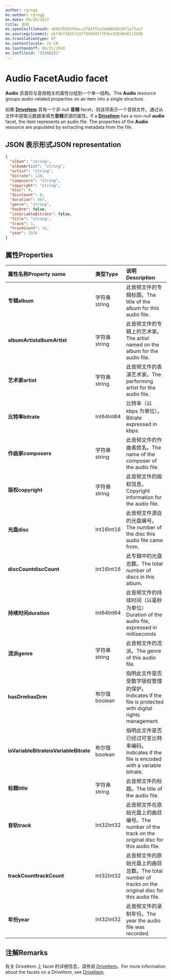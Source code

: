 ```yaml
---
author: rgregg
ms.author: rgregg
ms.date: 09/10/2017
title: 音频
ms.openlocfilehash: e68b70565f0eccd7847fba2b8085661071a75ae7
ms.sourcegitcommit: abf4b739257e3ffd9d045f783ec595d846172590
ms.translationtype: HT
ms.contentlocale: zh-CN
ms.lasthandoff: 08/21/2018
ms.locfileid: "23266231"
---
```

# <a name="audio-facet"></a><span data-ttu-id="2b8d1-102">Audio Facet</span><span class="sxs-lookup"><span data-stu-id="2b8d1-102">Audio facet</span></span>

<span data-ttu-id="2b8d1-103">**Audio** 资源将与音频相关的属性分组到一个单一结构。</span><span class="sxs-lookup"><span data-stu-id="2b8d1-103">The **Audio** resource groups audio-related properties on an item into a single structure.</span></span>

<span data-ttu-id="2b8d1-p101">如果 [**DriveItem**](driveitem.md) 具有一个非 null **音频** facet，则该项表示一个音频文件。通过从文件中提取元数据来填充**音频**资源的属性。</span><span class="sxs-lookup"><span data-stu-id="2b8d1-p101">If a [**DriveItem**](driveitem.md) has a non-null **audio** facet, the item represents an audio file. The properties of the **Audio** resource are populated by extracting metadata from the file.</span></span> 

## <a name="json-representation"></a><span data-ttu-id="2b8d1-106">JSON 表示形式</span><span class="sxs-lookup"><span data-stu-id="2b8d1-106">JSON representation</span></span>

<!-- { "blockType": "resource", "@odata.type": "microsoft.graph.audio" } -->
```json
{
  "album": "string",
  "albumArtist": "string",
  "artist": "string",
  "bitrate": 128,
  "composers": "string",
  "copyright": "string",
  "disc": 0,
  "discCount": 0,
  "duration": 567,
  "genre": "string",
  "hasDrm": false,
  "isVariableBitrate": false,
  "title": "string",
  "track": 1,
  "trackCount": 16,
  "year": 2014
}
```

## <a name="properties"></a><span data-ttu-id="2b8d1-107">属性</span><span class="sxs-lookup"><span data-stu-id="2b8d1-107">Properties</span></span>

| <span data-ttu-id="2b8d1-108">属性名称</span><span class="sxs-lookup"><span data-stu-id="2b8d1-108">Property name</span></span>         | <span data-ttu-id="2b8d1-109">类型</span><span class="sxs-lookup"><span data-stu-id="2b8d1-109">Type</span></span>    | <span data-ttu-id="2b8d1-110">说明</span><span class="sxs-lookup"><span data-stu-id="2b8d1-110">Description</span></span>                                                          |
|:----------------------|:--------|:---------------------------------------------------------------------|
| <span data-ttu-id="2b8d1-111">**专辑**</span><span class="sxs-lookup"><span data-stu-id="2b8d1-111">**album**</span></span>             | <span data-ttu-id="2b8d1-112">字符串</span><span class="sxs-lookup"><span data-stu-id="2b8d1-112">string</span></span>  | <span data-ttu-id="2b8d1-113">此音频文件的专辑标题。</span><span class="sxs-lookup"><span data-stu-id="2b8d1-113">The title of the album for this audio file.</span></span>                          |
| <span data-ttu-id="2b8d1-114">**albumArtist**</span><span class="sxs-lookup"><span data-stu-id="2b8d1-114">**albumArtist**</span></span>       | <span data-ttu-id="2b8d1-115">字符串</span><span class="sxs-lookup"><span data-stu-id="2b8d1-115">string</span></span>  | <span data-ttu-id="2b8d1-116">此音频文件的专辑上的艺术家。</span><span class="sxs-lookup"><span data-stu-id="2b8d1-116">The artist named on the album for the audio file.</span></span>                    |
| <span data-ttu-id="2b8d1-117">**艺术家**</span><span class="sxs-lookup"><span data-stu-id="2b8d1-117">**artist**</span></span>            | <span data-ttu-id="2b8d1-118">字符串</span><span class="sxs-lookup"><span data-stu-id="2b8d1-118">string</span></span>  | <span data-ttu-id="2b8d1-119">此音频文件的表演艺术家。</span><span class="sxs-lookup"><span data-stu-id="2b8d1-119">The performing artist for the audio file.</span></span>                            |
| <span data-ttu-id="2b8d1-120">**比特率**</span><span class="sxs-lookup"><span data-stu-id="2b8d1-120">**bitrate**</span></span>           | <span data-ttu-id="2b8d1-121">Int64</span><span class="sxs-lookup"><span data-stu-id="2b8d1-121">Int64</span></span>   | <span data-ttu-id="2b8d1-122">比特率（以 kbps 为单位）。</span><span class="sxs-lookup"><span data-stu-id="2b8d1-122">Bitrate expressed in kbps.</span></span>                                           |
| <span data-ttu-id="2b8d1-123">**作曲家**</span><span class="sxs-lookup"><span data-stu-id="2b8d1-123">**composers**</span></span>         | <span data-ttu-id="2b8d1-124">字符串</span><span class="sxs-lookup"><span data-stu-id="2b8d1-124">string</span></span>  | <span data-ttu-id="2b8d1-125">此音频文件的作曲者姓名。</span><span class="sxs-lookup"><span data-stu-id="2b8d1-125">The name of the composer of the audio file.</span></span>                          |
| <span data-ttu-id="2b8d1-126">**版权**</span><span class="sxs-lookup"><span data-stu-id="2b8d1-126">**copyright**</span></span>         | <span data-ttu-id="2b8d1-127">字符串</span><span class="sxs-lookup"><span data-stu-id="2b8d1-127">string</span></span>  | <span data-ttu-id="2b8d1-128">此音频文件的版权信息。</span><span class="sxs-lookup"><span data-stu-id="2b8d1-128">Copyright information for the audio file.</span></span>                            |
| <span data-ttu-id="2b8d1-129">**光盘**</span><span class="sxs-lookup"><span data-stu-id="2b8d1-129">**disc**</span></span>              | <span data-ttu-id="2b8d1-130">Int16</span><span class="sxs-lookup"><span data-stu-id="2b8d1-130">Int16</span></span>   | <span data-ttu-id="2b8d1-131">此音频文件源自的光盘编号。</span><span class="sxs-lookup"><span data-stu-id="2b8d1-131">The number of the disc this audio file came from.</span></span>                    |
| <span data-ttu-id="2b8d1-132">**discCount**</span><span class="sxs-lookup"><span data-stu-id="2b8d1-132">**discCount**</span></span>         | <span data-ttu-id="2b8d1-133">Int16</span><span class="sxs-lookup"><span data-stu-id="2b8d1-133">Int16</span></span>   | <span data-ttu-id="2b8d1-134">此专辑中的光盘总数。</span><span class="sxs-lookup"><span data-stu-id="2b8d1-134">The total number of discs in this album.</span></span>                             |
| <span data-ttu-id="2b8d1-135">**持续时间**</span><span class="sxs-lookup"><span data-stu-id="2b8d1-135">**duration**</span></span>          | <span data-ttu-id="2b8d1-136">Int64</span><span class="sxs-lookup"><span data-stu-id="2b8d1-136">Int64</span></span>   | <span data-ttu-id="2b8d1-137">此音频文件的持续时间（以毫秒为单位）</span><span class="sxs-lookup"><span data-stu-id="2b8d1-137">Duration of the audio file, expressed in milliseconds</span></span>                |
| <span data-ttu-id="2b8d1-138">**流派**</span><span class="sxs-lookup"><span data-stu-id="2b8d1-138">**genre**</span></span>             | <span data-ttu-id="2b8d1-139">字符串</span><span class="sxs-lookup"><span data-stu-id="2b8d1-139">string</span></span>  | <span data-ttu-id="2b8d1-140">此音频文件的流派。</span><span class="sxs-lookup"><span data-stu-id="2b8d1-140">The genre of this audio file.</span></span>                                        |
| <span data-ttu-id="2b8d1-141">**hasDrm**</span><span class="sxs-lookup"><span data-stu-id="2b8d1-141">**hasDrm**</span></span>            | <span data-ttu-id="2b8d1-142">布尔值</span><span class="sxs-lookup"><span data-stu-id="2b8d1-142">boolean</span></span> | <span data-ttu-id="2b8d1-143">指明此文件是否受数字版权管理的保护。</span><span class="sxs-lookup"><span data-stu-id="2b8d1-143">Indicates if the file is protected with digital rights management.</span></span>   |
| <span data-ttu-id="2b8d1-144">**isVariableBitrate**</span><span class="sxs-lookup"><span data-stu-id="2b8d1-144">**isVariableBitrate**</span></span> | <span data-ttu-id="2b8d1-145">布尔值</span><span class="sxs-lookup"><span data-stu-id="2b8d1-145">boolean</span></span> | <span data-ttu-id="2b8d1-146">指明此文件是否已经过可变比特率编码。</span><span class="sxs-lookup"><span data-stu-id="2b8d1-146">Indicates if the file is encoded with a variable bitrate.</span></span>            |
| <span data-ttu-id="2b8d1-147">**标题**</span><span class="sxs-lookup"><span data-stu-id="2b8d1-147">**title**</span></span>             | <span data-ttu-id="2b8d1-148">字符串</span><span class="sxs-lookup"><span data-stu-id="2b8d1-148">string</span></span>  | <span data-ttu-id="2b8d1-149">此音频文件的标题。</span><span class="sxs-lookup"><span data-stu-id="2b8d1-149">The title of the audio file.</span></span>                                         |
| <span data-ttu-id="2b8d1-150">**音轨**</span><span class="sxs-lookup"><span data-stu-id="2b8d1-150">**track**</span></span>             | <span data-ttu-id="2b8d1-151">Int32</span><span class="sxs-lookup"><span data-stu-id="2b8d1-151">Int32</span></span>   | <span data-ttu-id="2b8d1-152">此音频文件在原始光盘上的曲目编号。</span><span class="sxs-lookup"><span data-stu-id="2b8d1-152">The number of the track on the original disc for this audio file.</span></span>    |
| <span data-ttu-id="2b8d1-153">**trackCount**</span><span class="sxs-lookup"><span data-stu-id="2b8d1-153">**trackCount**</span></span>        | <span data-ttu-id="2b8d1-154">Int32</span><span class="sxs-lookup"><span data-stu-id="2b8d1-154">Int32</span></span>   | <span data-ttu-id="2b8d1-155">此音频文件的原始光盘上的曲目总数。</span><span class="sxs-lookup"><span data-stu-id="2b8d1-155">The total number of tracks on the original disc for this audio file.</span></span> |
| <span data-ttu-id="2b8d1-156">**年份**</span><span class="sxs-lookup"><span data-stu-id="2b8d1-156">**year**</span></span>              | <span data-ttu-id="2b8d1-157">Int32</span><span class="sxs-lookup"><span data-stu-id="2b8d1-157">Int32</span></span>   | <span data-ttu-id="2b8d1-158">此音频文件的录制年份。</span><span class="sxs-lookup"><span data-stu-id="2b8d1-158">The year the audio file was recorded.</span></span>                                |

[item-resource]: ../resources/driveitem.md

## <a name="remarks"></a><span data-ttu-id="2b8d1-159">注解</span><span class="sxs-lookup"><span data-stu-id="2b8d1-159">Remarks</span></span>

<span data-ttu-id="2b8d1-160">有关 DriveItem 上 facet 的详细信息，请参阅 [DriveItem](driveitem.md)。</span><span class="sxs-lookup"><span data-stu-id="2b8d1-160">For more information about the facets on a DriveItem, see [DriveItem](driveitem.md).</span></span>

<!-- {
  "type": "#page.annotation",
  "description": "The audio facet provides information about music or audio metadata.",
  "keywords": "music,audio,metadata,onedrive",
  "section": "documentation",
  "tocPath": "Facets/Audio"
} -->
